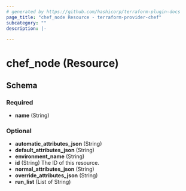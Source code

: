 ```yaml
---
# generated by https://github.com/hashicorp/terraform-plugin-docs
page_title: "chef_node Resource - terraform-provider-chef"
subcategory: ""
description: |-
  
---
```


# chef_node (Resource)





<!-- schema generated by tfplugindocs -->
## Schema

### Required

- **name** (String)

### Optional

- **automatic_attributes_json** (String)
- **default_attributes_json** (String)
- **environment_name** (String)
- **id** (String) The ID of this resource.
- **normal_attributes_json** (String)
- **override_attributes_json** (String)
- **run_list** (List of String)


